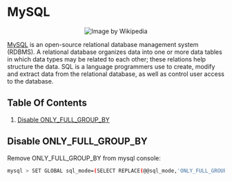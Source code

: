 # MySQL

<div style="text-align:center"><img src="https://upload.wikimedia.org/wikipedia/id/a/a9/MySQL.png" alt="Image by Wikipedia"/></div>

[MySQL](https://www.mysql.com) is an open-source relational database management system (RDBMS). A relational database organizes data into one or more data tables in which data types may be related to each other; these relations help structure the data. SQL is a language programmers use to create, modify and extract data from the relational database, as well as control user access to the database.

## Table Of Contents

1. [Disable ONLY_FULL_GROUP_BY](#disable-only_full_group_by)

## Disable ONLY_FULL_GROUP_BY

Remove ONLY_FULL_GROUP_BY from mysql console:

```bash
mysql > SET GLOBAL sql_mode=(SELECT REPLACE(@@sql_mode,'ONLY_FULL_GROUP_BY',''));
```
